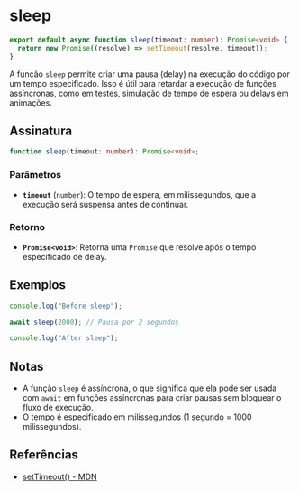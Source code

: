 # sleep

```typescript
export default async function sleep(timeout: number): Promise<void> {
  return new Promise((resolve) => setTimeout(resolve, timeout));
}
```

A função `sleep` permite criar uma pausa (delay) na execução do código por um tempo especificado. Isso é útil para retardar a execução de funções assíncronas, como em testes, simulação de tempo de espera ou delays em animações.

## Assinatura

```typescript
function sleep(timeout: number): Promise<void>;
```

### Parâmetros

- **`timeout`** (`number`): O tempo de espera, em milissegundos, que a execução será suspensa antes de continuar.

### Retorno

- **`Promise<void>`**: Retorna uma `Promise` que resolve após o tempo especificado de delay.

## Exemplos

```typescript
console.log("Before sleep");

await sleep(2000); // Pausa por 2 segundos

console.log("After sleep");
```

## Notas

- A função `sleep` é assíncrona, o que significa que ela pode ser usada com `await` em funções assíncronas para criar pausas sem bloquear o fluxo de execução.
- O tempo é especificado em milissegundos (1 segundo = 1000 milissegundos).

## Referências

- [setTimeout() - MDN](https://developer.mozilla.org/en-US/docs/Web/API/setTimeout)